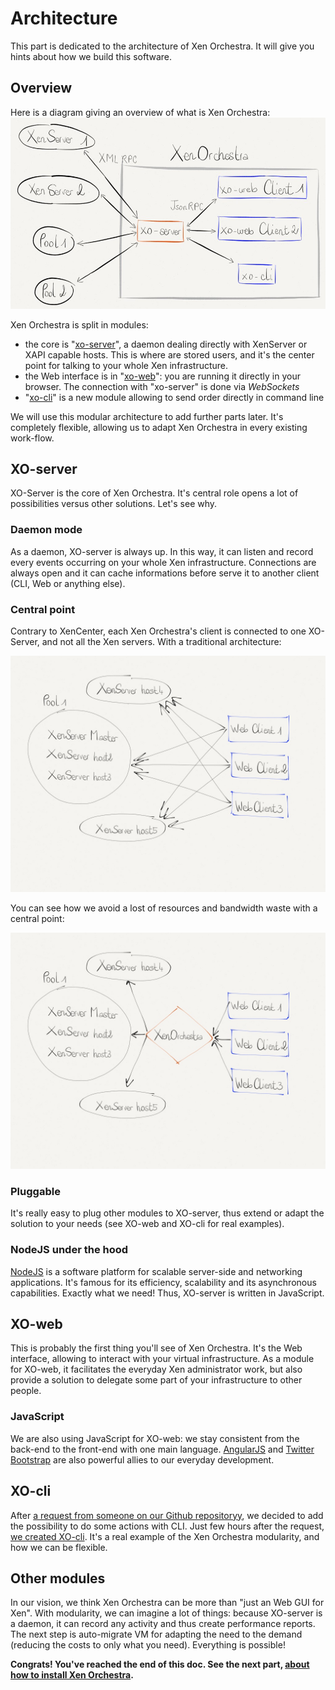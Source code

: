 # Architecture

This part is dedicated to the architecture of Xen Orchestra. It will give you hints about how we build this software.

## Overview

Here is a diagram giving an overview of what is Xen Orchestra:
![](./assets/xo-arch.jpg)

Xen Orchestra is split in modules:
- the core is "[xo-server](https://github.com/vatesfr/xo-server)", a daemon dealing directly with XenServer or XAPI capable hosts. This is where are stored users, and it's the center point for talking to your whole Xen infrastructure.
- the Web interface is in "[xo-web](https://github.com/vatesfr/xo-web)": you are running it directly in your browser. The connection with "xo-server" is done via *WebSockets*
- "[xo-cli](https://github.com/vatesfr/xo-cli)" is a new module allowing to send order directly in command line

We will use this modular architecture to add further parts later. It's completely flexible, allowing us to adapt Xen Orchestra in every existing work-flow.

## XO-server

XO-Server is the core of Xen Orchestra. It's central role opens a lot of possibilities versus other solutions. Let's see why.

### Daemon mode

As a daemon, XO-server is always up. In this way, it can listen and record every events occurring on your whole Xen infrastructure. Connections are always open and it can cache informations before serve it to another client (CLI, Web or anything else).

### Central point

Contrary to XenCenter, each Xen Orchestra's client is connected to one XO-Server, and not all the Xen servers. With a traditional architecture:

![](./assets/without-xo.jpg)

You can see how we avoid a lost of resources and bandwidth waste with a central point:

![](./assets/with-xo.jpg)

### Pluggable

It's really easy to plug other modules to XO-server, thus extend or adapt the solution to your needs (see XO-web and XO-cli for real examples).

### NodeJS under the hood

[NodeJS](https://en.wikipedia.org/wiki/Nodejs) is a software platform for scalable server-side and networking applications. It's famous for its efficiency, scalability and its asynchronous capabilities. Exactly what we need! Thus, XO-server is written in JavaScript. 

## XO-web

This is probably the first thing you'll see of Xen Orchestra. It's the Web interface, allowing to interact with your virtual infrastructure. As a module for XO-web, it facilitates the everyday Xen administrator work, but also provide a solution to delegate some part of your infrastructure to other people.

### JavaScript

We are also using JavaScript for XO-web: we stay consistent from the back-end to the front-end with one main language. [AngularJS](https://en.wikipedia.org/wiki/Angularjs) and [Twitter Bootstrap](https://en.wikipedia.org/wiki/Bootstrap_%28front-end_framework%29) are also powerful allies to our everyday development.

## XO-cli

After [a request from someone on our Github repositoryy](https://github.com/vatesfr/xo-server/issues/23), we decided to add the possibility to do some actions with CLI. Just few hours after the request, [we created XO-cli](https://github.com/vatesfr/xo-cli). It's a real example of the Xen Orchestra modularity, and how we can be flexible.

## Other modules

In our vision, we think Xen Orchestra can be more than "just an Web GUI for Xen". With modularity, we can imagine a lot of things: because XO-server is a daemon, it can record any activity and thus create performance reports. The next step is auto-migrate VM for adapting the need to the demand (reducing the costs to only what you need). Everything is possible!


**Congrats! You've reached the end of this doc. See the next part, [about how to install Xen Orchestra](../installation/README.md).**
